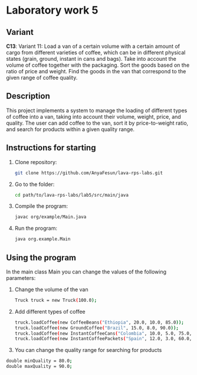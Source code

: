 # Laboratory work 5

## Variant
**C13**: Variant 11: Load a van of a certain volume with a certain amount of cargo from
different varieties of coffee, which can be in different physical states (grain, ground,
instant in cans and bags). Take into account the volume of coffee together with the
packaging. Sort the goods based on the ratio of price and weight. Find the goods in the
van that correspond to the given range of coffee quality.

## Description
This project implements a system to manage the loading of different types of coffee
into a van, taking into account their volume, weight, price, and quality. The user 
can add coffee to the van, sort it by price-to-weight ratio, and search for products 
within a given quality range.

## Instructions for starting
1. Clone repository:
   ```bash
   git clone https://github.com/AnyaFesun/lava-rps-labs.git
2. Go to the folder:
    ```bash
   cd path/to/lava-rps-labs/lab5/src/main/java
3. Compile the program:
    ```bash
   javac org/example/Main.java
4. Run the program:
    ```bash
    java org.example.Main

## Using the program
In the main class Main you can change the values of the following parameters:
1. Change the volume of the van
   ```bash
   Truck truck = new Truck(100.0);
2. Add different types of coffee
   ```bash
   truck.loadCoffee(new CoffeeBeans("Ethiopia", 20.0, 10.0, 85.0));
   truck.loadCoffee(new GroundCoffee("Brazil", 15.0, 8.0, 90.0));
   truck.loadCoffee(new InstantCoffeeCans("Colombia", 10.0, 5.0, 75.0, 2.55));
   truck.loadCoffee(new InstantCoffeePackets("Spain", 12.0, 3.0, 60.0, 20));
3.  You can change the quality range for searching for products
   ```bash
   double minQuality = 80.0;
   double maxQuality = 90.0;